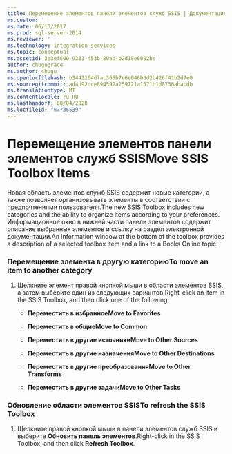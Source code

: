 ```yaml
---
title: Перемещение элементов панели элементов служб SSIS | Документация Майкрософт
ms.custom: ''
ms.date: 06/13/2017
ms.prod: sql-server-2014
ms.reviewer: ''
ms.technology: integration-services
ms.topic: conceptual
ms.assetid: 3e3ef600-9331-453b-80ad-b2d18e6082be
author: chugugrace
ms.author: chugu
ms.openlocfilehash: b3442104dfac365b7e6e046b3d2b426f41b2d7e0
ms.sourcegitcommit: ad4d92dce894592a259721a1571b1d8736abacdb
ms.translationtype: MT
ms.contentlocale: ru-RU
ms.lasthandoff: 08/04/2020
ms.locfileid: "87736539"
---
```

# <a name="move-ssis-toolbox-items"></a><span data-ttu-id="c21ab-102">Перемещение элементов панели элементов служб SSIS</span><span class="sxs-lookup"><span data-stu-id="c21ab-102">Move SSIS Toolbox Items</span></span>
  <span data-ttu-id="c21ab-103">Новая область элементов служб SSIS содержит новые категории, а также позволяет организовывать элементы в соответствии с предпочтениями пользователя.</span><span class="sxs-lookup"><span data-stu-id="c21ab-103">The new SSIS Toolbox includes new categories and the ability to organize items according to your preferences.</span></span> <span data-ttu-id="c21ab-104">Информационное окно в нижней части панели элементов содержит описание выбранных элементов и ссылку на раздел электронной документации.</span><span class="sxs-lookup"><span data-stu-id="c21ab-104">An information window at the bottom of the toolbox provides a description of a selected toolbox item and a link to a Books Online topic.</span></span>  
  
### <a name="to-move-an-item-to-another-category"></a><span data-ttu-id="c21ab-105">Перемещение элемента в другую категорию</span><span class="sxs-lookup"><span data-stu-id="c21ab-105">To move an item to another category</span></span>  
  
1.  <span data-ttu-id="c21ab-106">Щелкните элемент правой кнопкой мыши в области элементов SSIS, а затем выберите один из следующих вариантов.</span><span class="sxs-lookup"><span data-stu-id="c21ab-106">Right-click an item in the SSIS Toolbox, and then click one of the following:</span></span>  
  
    -   <span data-ttu-id="c21ab-107">**Переместить в избранное**</span><span class="sxs-lookup"><span data-stu-id="c21ab-107">**Move to Favorites**</span></span>  
  
    -   <span data-ttu-id="c21ab-108">**Переместить в общие**</span><span class="sxs-lookup"><span data-stu-id="c21ab-108">**Move to Common**</span></span>  
  
    -   <span data-ttu-id="c21ab-109">**Переместить в другие источники**</span><span class="sxs-lookup"><span data-stu-id="c21ab-109">**Move to Other Sources**</span></span>  
  
    -   <span data-ttu-id="c21ab-110">**Переместить в другие назначения**</span><span class="sxs-lookup"><span data-stu-id="c21ab-110">**Move to Other Destinations**</span></span>  
  
    -   <span data-ttu-id="c21ab-111">**Переместить в другие преобразования**</span><span class="sxs-lookup"><span data-stu-id="c21ab-111">**Move to Other Transforms**</span></span>  
  
    -   <span data-ttu-id="c21ab-112">**Переместить в другие задачи**</span><span class="sxs-lookup"><span data-stu-id="c21ab-112">**Move to Other Tasks**</span></span>  
  
### <a name="to-refresh-the-ssis-toolbox"></a><span data-ttu-id="c21ab-113">Обновление области элементов SSIS</span><span class="sxs-lookup"><span data-stu-id="c21ab-113">To refresh the SSIS Toolbox</span></span>  
  
1.  <span data-ttu-id="c21ab-114">Щелкните правой кнопкой мыши в панели элементов служб SSIS и выберите **Обновить панель элементов**.</span><span class="sxs-lookup"><span data-stu-id="c21ab-114">Right-click in the SSIS Toolbox, and then click **Refresh Toolbox**.</span></span>  
  
  
